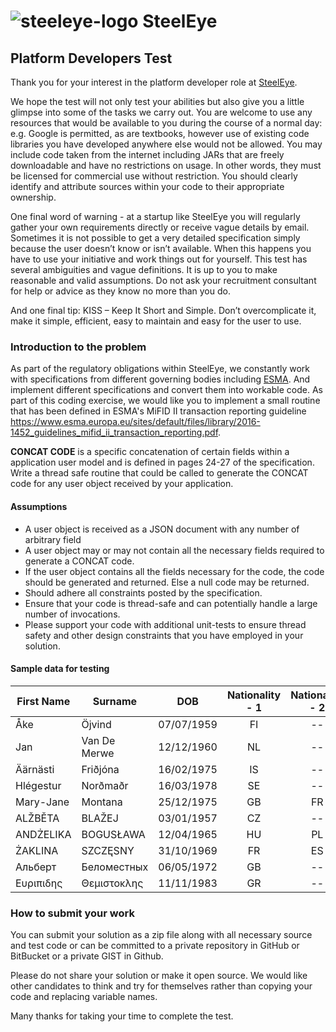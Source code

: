 # ![steeleye-logo](https://avatars1.githubusercontent.com/u/25005358?s=60&v=4) SteelEye 

## Platform Developers Test

Thank you for your interest in the platform developer role at [SteelEye](https://steel-eye.com).

We hope the test will not only test your abilities but also give you a little glimpse into some of the tasks we carry out. You are welcome to use any resources that would be available to you during the course of a normal day: e.g. Google is permitted, as are textbooks, however use of existing code libraries you have developed anywhere else would not be allowed. You may include code taken from the internet including JARs that are freely downloadable and have no restrictions on usage. In other words, they must be licensed for commercial use without restriction. You should clearly identify and attribute sources within your code to their appropriate ownership.

One final word of warning - at a startup like SteelEye you will regularly gather your own requirements directly or receive vague details by email. Sometimes it is not possible to get a very detailed specification simply because the user doesn’t know or isn’t available. When this happens you have to use your initiative and work things out for yourself. This test has several ambiguities and vague definitions. It is up to you to make reasonable and valid assumptions. Do not ask your recruitment consultant for help or advice as they know no more than you do.

And one final tip: KISS – Keep It Short and Simple. Don’t overcomplicate it, make it simple, efficient, easy to maintain and easy for the user to use.

### Introduction to the problem

As part of the regulatory obligations within SteelEye, we constantly work with specifications from different governing bodies including [ESMA](https://www.esma.europa.eu/). And implement different specifications and convert them into workable code. As part of this coding exercise, we would like you to implement a small routine that has been defined in ESMA's MiFID II transaction reporting guideline <https://www.esma.europa.eu/sites/default/files/library/2016-1452_guidelines_mifid_ii_transaction_reporting.pdf>. 

**CONCAT CODE** is a specific concatenation of certain fields within a application user model and is defined in pages 24-27 of the specification. Write a thread safe routine that could be called to generate the CONCAT code for any user object received by your application.

#### Assumptions

* A user object is received as a JSON document with any number of arbitrary field
* A user object may or may not contain all the necessary fields required to generate a CONCAT code.
* If the user object contains all the fields necessary for the code, the code should be generated and returned. Else a null code may be returned.
* Should adhere all constraints posted by the specification.
* Ensure that your code is thread-safe and can potentially handle a large number of invocations.
* Please support your code with additional unit-tests to ensure thread safety and other design constraints that you have employed in your solution.

#### Sample data for testing

| First Name | Surname |  DOB  | Nationality - 1 | Nationality - 2 | Nationality-3 | Expected CONCAT |
| ---------- | ------- | :---: | :-------------: | :-------------: | :-----------: | --------------- |
| Åke | Öjvind | 07/07/1959 | FI | -- | --| FI19590707AKE##OJVIN |
| Jan | Van De Merwe | 12/12/1960 | NL | -- | -- | NL19601212JAN##MERWE |
| Äärnästi | Friðjóna | 16/02/1975 | IS | -- | -- | IS19750216AARNAFRIDJ |
| Hlégestur | Norðmaðr | 16/03/1978 | SE | -- | -- | SE19780316HLEGENORDM |
| Mary-Jane | Montana | 25/12/1975 | GB | FR | CA | CA19751225MARYJMONTA |
| ALŽBĚTA | BLAŽEJ | 03/01/1957 | CZ | -- | --| CZ19570103ALZBEBLAZE |
| ANDŻELIKA | BOGUSŁAWA | 12/04/1965 | HU | PL | -- | HU19650412ANDZEBOGUS |
| ŻAKLINA | SZCZĘSNY | 31/10/1969 | FR | ES | -- | ES19691031ZAKLISZCZE |
| Альберт | Беломестных | 06/05/1972 | GB | -- | -- | GB19720506ALBIEBIELO |
| Ευριπιδης | Θεμιστοκλης | 11/11/1983 | GR | -- | -- | GR19831111EURIPTHEMI |


### How to submit your work

You can submit your solution as a zip file along with all necessary source and test code or can be committed to a private repository in GitHub or BitBucket or a private GIST in Github. 

Please do not share your solution or make it open source. We would like other candidates to think and try for themselves rather than copying your code and replacing variable names.

Many thanks for taking your time to complete the test.
